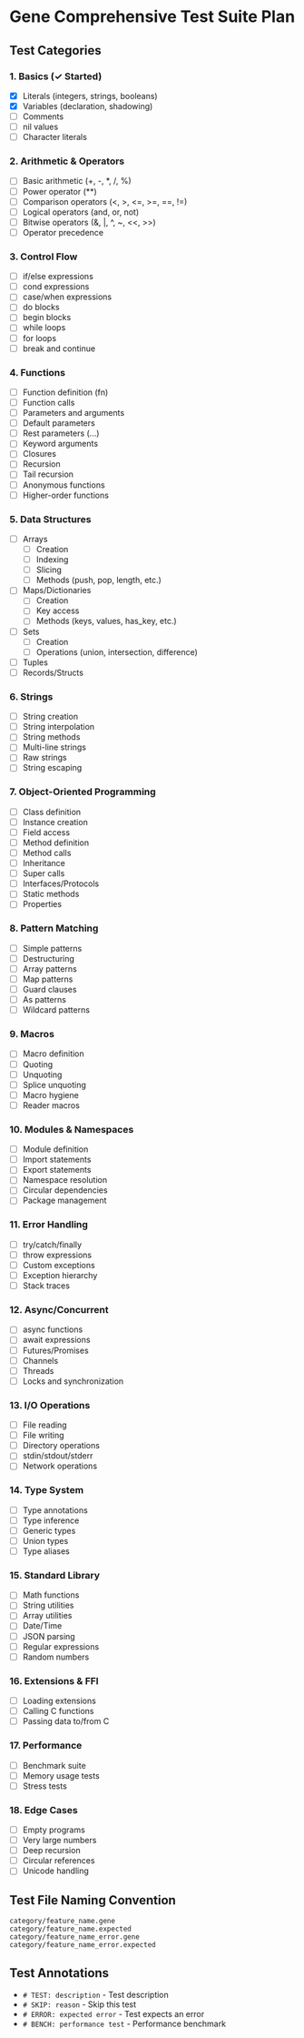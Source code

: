 # Gene Comprehensive Test Suite Plan

## Test Categories

### 1. Basics (✓ Started)
- [x] Literals (integers, strings, booleans)
- [x] Variables (declaration, shadowing)
- [ ] Comments
- [ ] nil values
- [ ] Character literals

### 2. Arithmetic & Operators
- [ ] Basic arithmetic (+, -, *, /, %)
- [ ] Power operator (**)
- [ ] Comparison operators (<, >, <=, >=, ==, !=)
- [ ] Logical operators (and, or, not)
- [ ] Bitwise operators (&, |, ^, ~, <<, >>)
- [ ] Operator precedence

### 3. Control Flow
- [ ] if/else expressions
- [ ] cond expressions
- [ ] case/when expressions
- [ ] do blocks
- [ ] begin blocks
- [ ] while loops
- [ ] for loops
- [ ] break and continue

### 4. Functions
- [ ] Function definition (fn)
- [ ] Function calls
- [ ] Parameters and arguments
- [ ] Default parameters
- [ ] Rest parameters (...)
- [ ] Keyword arguments
- [ ] Closures
- [ ] Recursion
- [ ] Tail recursion
- [ ] Anonymous functions
- [ ] Higher-order functions

### 5. Data Structures
- [ ] Arrays
  - [ ] Creation
  - [ ] Indexing
  - [ ] Slicing
  - [ ] Methods (push, pop, length, etc.)
- [ ] Maps/Dictionaries
  - [ ] Creation
  - [ ] Key access
  - [ ] Methods (keys, values, has_key, etc.)
- [ ] Sets
  - [ ] Creation
  - [ ] Operations (union, intersection, difference)
- [ ] Tuples
- [ ] Records/Structs

### 6. Strings
- [ ] String creation
- [ ] String interpolation
- [ ] String methods
- [ ] Multi-line strings
- [ ] Raw strings
- [ ] String escaping

### 7. Object-Oriented Programming
- [ ] Class definition
- [ ] Instance creation
- [ ] Field access
- [ ] Method definition
- [ ] Method calls
- [ ] Inheritance
- [ ] Super calls
- [ ] Interfaces/Protocols
- [ ] Static methods
- [ ] Properties

### 8. Pattern Matching
- [ ] Simple patterns
- [ ] Destructuring
- [ ] Array patterns
- [ ] Map patterns
- [ ] Guard clauses
- [ ] As patterns
- [ ] Wildcard patterns

### 9. Macros
- [ ] Macro definition
- [ ] Quoting
- [ ] Unquoting
- [ ] Splice unquoting
- [ ] Macro hygiene
- [ ] Reader macros

### 10. Modules & Namespaces
- [ ] Module definition
- [ ] Import statements
- [ ] Export statements
- [ ] Namespace resolution
- [ ] Circular dependencies
- [ ] Package management

### 11. Error Handling
- [ ] try/catch/finally
- [ ] throw expressions
- [ ] Custom exceptions
- [ ] Exception hierarchy
- [ ] Stack traces

### 12. Async/Concurrent
- [ ] async functions
- [ ] await expressions
- [ ] Futures/Promises
- [ ] Channels
- [ ] Threads
- [ ] Locks and synchronization

### 13. I/O Operations
- [ ] File reading
- [ ] File writing
- [ ] Directory operations
- [ ] stdin/stdout/stderr
- [ ] Network operations

### 14. Type System
- [ ] Type annotations
- [ ] Type inference
- [ ] Generic types
- [ ] Union types
- [ ] Type aliases

### 15. Standard Library
- [ ] Math functions
- [ ] String utilities
- [ ] Array utilities
- [ ] Date/Time
- [ ] JSON parsing
- [ ] Regular expressions
- [ ] Random numbers

### 16. Extensions & FFI
- [ ] Loading extensions
- [ ] Calling C functions
- [ ] Passing data to/from C

### 17. Performance
- [ ] Benchmark suite
- [ ] Memory usage tests
- [ ] Stress tests

### 18. Edge Cases
- [ ] Empty programs
- [ ] Very large numbers
- [ ] Deep recursion
- [ ] Circular references
- [ ] Unicode handling

## Test File Naming Convention

```
category/feature_name.gene
category/feature_name.expected
category/feature_name_error.gene
category/feature_name_error.expected
```

## Test Annotations

- `# TEST: description` - Test description
- `# SKIP: reason` - Skip this test
- `# ERROR: expected error` - Test expects an error
- `# BENCH: performance test` - Performance benchmark